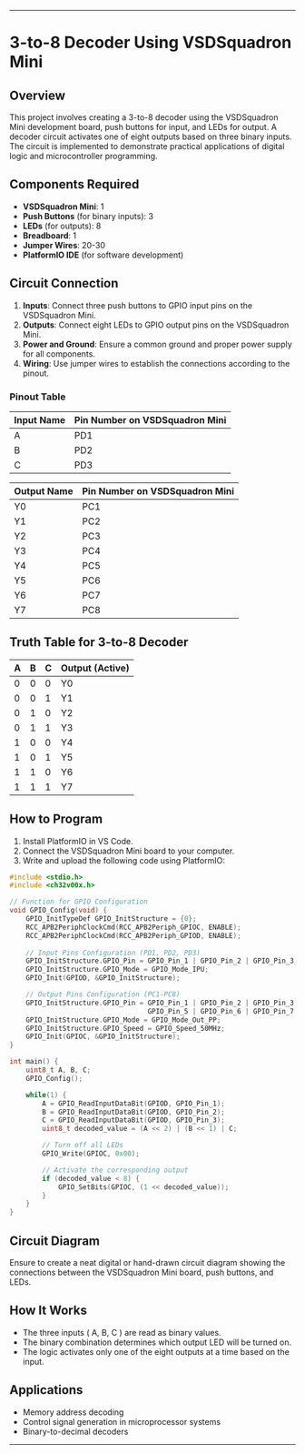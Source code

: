 

---

# 3-to-8 Decoder Using VSDSquadron Mini

## Overview
This project involves creating a 3-to-8 decoder using the VSDSquadron Mini development board, push buttons for input, and LEDs for output. A decoder circuit activates one of eight outputs based on three binary inputs. The circuit is implemented to demonstrate practical applications of digital logic and microcontroller programming.

## Components Required
- **VSDSquadron Mini**: 1
- **Push Buttons** (for binary inputs): 3
- **LEDs** (for outputs): 8
- **Breadboard**: 1
- **Jumper Wires**: 20-30
- **PlatformIO IDE** (for software development)

## Circuit Connection
1. **Inputs**: Connect three push buttons to GPIO input pins on the VSDSquadron Mini.
2. **Outputs**: Connect eight LEDs to GPIO output pins on the VSDSquadron Mini.
3. **Power and Ground**: Ensure a common ground and proper power supply for all components.
4. **Wiring**: Use jumper wires to establish the connections according to the pinout.

### Pinout Table
| **Input Name** | **Pin Number on VSDSquadron Mini** |
| -------------- | ----------------------------------- |
| A              | PD1                                 |
| B              | PD2                                 |
| C              | PD3                                 |

| **Output Name** | **Pin Number on VSDSquadron Mini** |
| --------------- | ----------------------------------- |
| Y0              | PC1                                 |
| Y1              | PC2                                 |
| Y2              | PC3                                 |
| Y3              | PC4                                 |
| Y4              | PC5                                 |
| Y5              | PC6                                 |
| Y6              | PC7                                 |
| Y7              | PC8                                 |

## Truth Table for 3-to-8 Decoder
| **A** | **B** | **C** | **Output** (Active) |
|-------|-------|-------|---------------------|
| 0     | 0     | 0     | Y0                  |
| 0     | 0     | 1     | Y1                  |
| 0     | 1     | 0     | Y2                  |
| 0     | 1     | 1     | Y3                  |
| 1     | 0     | 0     | Y4                  |
| 1     | 0     | 1     | Y5                  |
| 1     | 1     | 0     | Y6                  |
| 1     | 1     | 1     | Y7                  |

## How to Program
1. Install PlatformIO in VS Code.
2. Connect the VSDSquadron Mini board to your computer.
3. Write and upload the following code using PlatformIO:

```c
#include <stdio.h>
#include <ch32v00x.h>

// Function for GPIO Configuration
void GPIO_Config(void) {
    GPIO_InitTypeDef GPIO_InitStructure = {0};
    RCC_APB2PeriphClockCmd(RCC_APB2Periph_GPIOC, ENABLE);
    RCC_APB2PeriphClockCmd(RCC_APB2Periph_GPIOD, ENABLE);
    
    // Input Pins Configuration (PD1, PD2, PD3)
    GPIO_InitStructure.GPIO_Pin = GPIO_Pin_1 | GPIO_Pin_2 | GPIO_Pin_3;
    GPIO_InitStructure.GPIO_Mode = GPIO_Mode_IPU;
    GPIO_Init(GPIOD, &GPIO_InitStructure);

    // Output Pins Configuration (PC1-PC8)
    GPIO_InitStructure.GPIO_Pin = GPIO_Pin_1 | GPIO_Pin_2 | GPIO_Pin_3 | GPIO_Pin_4 |
                                  GPIO_Pin_5 | GPIO_Pin_6 | GPIO_Pin_7 | GPIO_Pin_8;
    GPIO_InitStructure.GPIO_Mode = GPIO_Mode_Out_PP;
    GPIO_InitStructure.GPIO_Speed = GPIO_Speed_50MHz;
    GPIO_Init(GPIOC, &GPIO_InitStructure);
}

int main() {
    uint8_t A, B, C;
    GPIO_Config();

    while(1) {
        A = GPIO_ReadInputDataBit(GPIOD, GPIO_Pin_1);
        B = GPIO_ReadInputDataBit(GPIOD, GPIO_Pin_2);
        C = GPIO_ReadInputDataBit(GPIOD, GPIO_Pin_3);
        uint8_t decoded_value = (A << 2) | (B << 1) | C;

        // Turn off all LEDs
        GPIO_Write(GPIOC, 0x00);

        // Activate the corresponding output
        if (decoded_value < 8) {
            GPIO_SetBits(GPIOC, (1 << decoded_value));
        }
    }
}
```

## Circuit Diagram
Ensure to create a neat digital or hand-drawn circuit diagram showing the connections between the VSDSquadron Mini board, push buttons, and LEDs.

## How It Works
- The three inputs \( A, B, C \) are read as binary values.
- The binary combination determines which output LED will be turned on.
- The logic activates only one of the eight outputs at a time based on the input.

## Applications
- Memory address decoding
- Control signal generation in microprocessor systems
- Binary-to-decimal decoders

---
